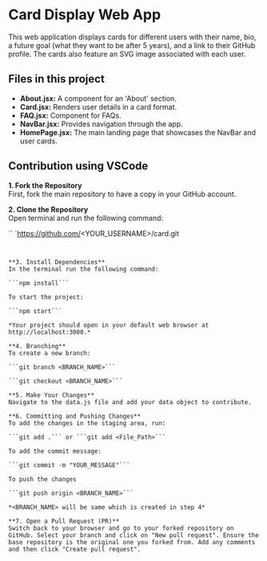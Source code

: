 # Card Display Web App

This web application displays cards for different users with their name, bio, a future goal (what they want to be after 5 years), and a link to their GitHub profile. The cards also feature an SVG image associated with each user.

## Files in this project
- **About.jsx:** A component for an 'About' section.
- **Card.jsx:** Renders user details in a card format.
- **FAQ.jsx:** Component for FAQs.
- **NavBar.jsx:** Provides navigation through the app.
- **HomePage.jsx:** The main landing page that showcases the NavBar and user cards.

## Contribution using VSCode

**1. Fork the Repository**  
First, fork the main repository to have a copy in your GitHub account.

**2. Clone the Repository**  
Open terminal and run the following command:

``
`https://github.com/<YOUR_USERNAME>/card.git
```


**3. Install Dependencies**  
In the terminal run the following command:

```npm install```

To start the project:

```npm start```

*Your project should open in your default web browser at http://localhost:3000.*

**4. Branching**
To create a new branch:

```git branch <BRANCH_NAME>```

```git checkout <BRANCH_NAME>```

**5. Make Your Changes**
Navigate to the data.js file and add your data object to contribute.

**6. Committing and Pushing Changes** 
To add the changes in the staging area, run:

```git add .``` or ```git add <File_Path>```

To add the commit message:

```git commit -m "YOUR_MESSAGE"```

To push the changes

```git push origin <BRANCH_NAME>```

*<BRANCH_NAME> will be same which is created in step 4*

**7. Open a Pull Request (PR)** 
Switch back to your browser and go to your forked repository on GitHub. Select your branch and click on "New pull request". Ensure the base repository is the original one you forked from. Add any comments and then click "Create pull request".


